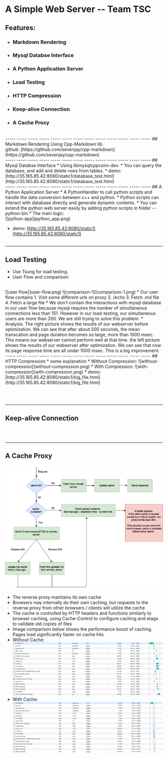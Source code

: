 
# A Simple Web Server -- Team TSC

## Features:
* ### Markdown Rendering
* ### Mysql Databse Interface
* ### A Python Application Server
* ### Load Testing
* ### HTTP Compression
* ### Keep-alive Connection
* ### A Cache Proxy

<br>
----- ----- ----- ----- ----- ----- ----- ----- ----- ----- ----- ----- -----
## Markdown Rendering
Using Cpp-Markdown lib.<br>
github: [https://github.com/sevenjay/cpp-markdown](https://github.com/sevenjay/cpp-markdown)

<br>
----- ----- ----- ----- ----- ----- ----- ----- ----- ----- ----- ----- -----
## Mysql Databse Interface
* Using libmysqlcppconn-dev.
* You can query the database, and add and delete rows from tables.
* demo: [http://35.165.85.42:8080/static1/database_test.html](http://35.165.85.42:8080/static1/database_test.html)

<br>
----- ----- ----- ----- ----- ----- ----- ----- ----- ----- ----- ----- -----
## A Python Application Server
* A PythonHandler to call python scripts and handle the data conversion between c++ and python.
* Python scripts can interact with database directly and generate dynamic contents.
* You can extend the python web server easily by adding python scripts in folder -- python-bin
* The main logic:

<br>
  ![python-app](python_app.png)

* demo: [http://35.165.85.42:8080/static1](http://35.165.85.42:8080/static1)
<br><br>
----- ----- ----- ----- ----- ----- ----- ----- ----- ----- ----- ----- -----
## Load Testing
* Use Tsung for load testing.
* User Flow and comparison:

<br>
![user-flow](user-flow.png)
![comparison-1](comparison-1.png)
* Our user flow contains 
  1. Visit some different urls on proxy
  2. /echo
  3. Fetch .md file
  4. Fetch a large file
* We don't contain the interactions with mysql database in our user flow because mysql requires the number of 
  simultaneous connections less than 151. However in our load-testing, our simultaneous users are more than 200. 
  We are still trying to solve this problem. 
* Analysis.
  The right picture shows the results of our webserver before optimization. We can see that after about 500 seconds, 
  the mean transcation and page duration becomes so large, more than 1000 msec. This means our webserver cannot perform well at that time.
  the left picture shows the results of our webserver after optimization. We can see that now its page response time are all under 1000 msec.
  This is a big improvement.

<br>
----- ----- ----- ----- ----- ----- ----- ----- ----- ----- ----- ----- -----
## HTTP Compression
* some explanation
* Without Compression:
![without-compression](without-compression.png)
* With Compression:
![with-compression](with-compression.png)
* demo: [http://35.165.85.42:8080/static1/big_file.html](http://35.165.85.42:8080/static1/big_file.html)

<br><br>
----- ----- ----- ----- ----- ----- ----- ----- ----- ----- ----- ----- -----
## Keep-alive Connection

<br><br>
----- ----- ----- ----- ----- ----- ----- ----- ----- ----- ----- ----- -----
## A Cache Proxy
![proxy-cache](proxy_cache.png)
* The reverse proxy maintains its own cache
* Browsers may internally do their own caching, but requests to the reverse proxy from other browsers / clients will utilize the cache
* The cache is controlled by HTTP headers and functions similarly to browser caching, using Cache-Control to configure caching and etags to validate old copies of files
* Image comparison below shows the performance boost of caching. Pages load significantly faster on cache hits
* Without Cache:
![non-cache](non-cache.png)
* With Cache:
![using-cache](using-cache.png)

